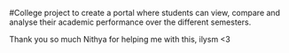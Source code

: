 #College project to create a portal where students can view, compare and analyse their academic performance over the different semesters.

Thank you so much Nithya for helping me with this, ilysm <3
